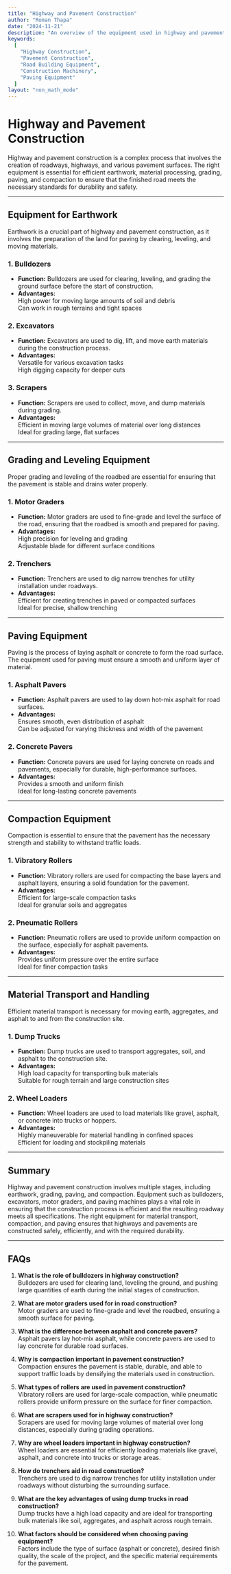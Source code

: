 ```yaml
---
title: "Highway and Pavement Construction"
author: "Roman Thapa"
date: "2024-11-21"
description: "An overview of the equipment used in highway and pavement construction."
keywords:
  [
    "Highway Construction",
    "Pavement Construction",
    "Road Building Equipment",
    "Construction Machinery",
    "Paving Equipment"
  ]
layout: "non_math_mode"
---
```


# Highway and Pavement Construction

Highway and pavement construction is a complex process that involves the creation of roadways, highways, and various pavement surfaces. The right equipment is essential for efficient earthwork, material processing, grading, paving, and compaction to ensure that the finished road meets the necessary standards for durability and safety.

---

## Equipment for Earthwork

Earthwork is a crucial part of highway and pavement construction, as it involves the preparation of the land for paving by clearing, leveling, and moving materials.

### **1. Bulldozers**
   - **Function:** Bulldozers are used for clearing, leveling, and grading the ground surface before the start of construction.
   - **Advantages:**  
     High power for moving large amounts of soil and debris  
     Can work in rough terrains and tight spaces

### **2. Excavators**
   - **Function:** Excavators are used to dig, lift, and move earth materials during the construction process.
   - **Advantages:**  
     Versatile for various excavation tasks  
     High digging capacity for deeper cuts

### **3. Scrapers**
   - **Function:** Scrapers are used to collect, move, and dump materials during grading.
   - **Advantages:**  
     Efficient in moving large volumes of material over long distances  
     Ideal for grading large, flat surfaces

---

## Grading and Leveling Equipment

Proper grading and leveling of the roadbed are essential for ensuring that the pavement is stable and drains water properly.

### **1. Motor Graders**
   - **Function:** Motor graders are used to fine-grade and level the surface of the road, ensuring that the roadbed is smooth and prepared for paving.
   - **Advantages:**  
     High precision for leveling and grading  
     Adjustable blade for different surface conditions

### **2. Trenchers**
   - **Function:** Trenchers are used to dig narrow trenches for utility installation under roadways.
   - **Advantages:**  
     Efficient for creating trenches in paved or compacted surfaces  
     Ideal for precise, shallow trenching

---

## Paving Equipment

Paving is the process of laying asphalt or concrete to form the road surface. The equipment used for paving must ensure a smooth and uniform layer of material.

### **1. Asphalt Pavers**
   - **Function:** Asphalt pavers are used to lay down hot-mix asphalt for road surfaces.
   - **Advantages:**  
     Ensures smooth, even distribution of asphalt  
     Can be adjusted for varying thickness and width of the pavement

### **2. Concrete Pavers**
   - **Function:** Concrete pavers are used for laying concrete on roads and pavements, especially for durable, high-performance surfaces.
   - **Advantages:**  
     Provides a smooth and uniform finish  
     Ideal for long-lasting concrete pavements

---

## Compaction Equipment

Compaction is essential to ensure that the pavement has the necessary strength and stability to withstand traffic loads.

### **1. Vibratory Rollers**
   - **Function:** Vibratory rollers are used for compacting the base layers and asphalt layers, ensuring a solid foundation for the pavement.
   - **Advantages:**  
     Efficient for large-scale compaction tasks  
     Ideal for granular soils and aggregates

### **2. Pneumatic Rollers**
   - **Function:** Pneumatic rollers are used to provide uniform compaction on the surface, especially for asphalt pavements.
   - **Advantages:**  
     Provides uniform pressure over the entire surface  
     Ideal for finer compaction tasks

---

## Material Transport and Handling

Efficient material transport is necessary for moving earth, aggregates, and asphalt to and from the construction site.

### **1. Dump Trucks**
   - **Function:** Dump trucks are used to transport aggregates, soil, and asphalt to the construction site.
   - **Advantages:**  
     High load capacity for transporting bulk materials  
     Suitable for rough terrain and large construction sites

### **2. Wheel Loaders**
   - **Function:** Wheel loaders are used to load materials like gravel, asphalt, or concrete into trucks or hoppers.
   - **Advantages:**  
     Highly maneuverable for material handling in confined spaces  
     Efficient for loading and stockpiling materials

---

## Summary

Highway and pavement construction involves multiple stages, including earthwork, grading, paving, and compaction. Equipment such as bulldozers, excavators, motor graders, and paving machines plays a vital role in ensuring that the construction process is efficient and the resulting roadway meets all specifications. The right equipment for material transport, compaction, and paving ensures that highways and pavements are constructed safely, efficiently, and with the required durability.

---

## FAQs

1. **What is the role of bulldozers in highway construction?**  
   Bulldozers are used for clearing land, leveling the ground, and pushing large quantities of earth during the initial stages of construction.

2. **What are motor graders used for in road construction?**  
   Motor graders are used to fine-grade and level the roadbed, ensuring a smooth surface for paving.

3. **What is the difference between asphalt and concrete pavers?**  
   Asphalt pavers lay hot-mix asphalt, while concrete pavers are used to lay concrete for durable road surfaces.

4. **Why is compaction important in pavement construction?**  
   Compaction ensures the pavement is stable, durable, and able to support traffic loads by densifying the materials used in construction.

5. **What types of rollers are used in pavement construction?**  
   Vibratory rollers are used for large-scale compaction, while pneumatic rollers provide uniform pressure on the surface for finer compaction.

6. **What are scrapers used for in highway construction?**  
   Scrapers are used for moving large volumes of material over long distances, especially during grading operations.

7. **Why are wheel loaders important in highway construction?**  
   Wheel loaders are essential for efficiently loading materials like gravel, asphalt, and concrete into trucks or storage areas.

8. **How do trenchers aid in road construction?**  
   Trenchers are used to dig narrow trenches for utility installation under roadways without disturbing the surrounding surface.

9. **What are the key advantages of using dump trucks in road construction?**  
   Dump trucks have a high load capacity and are ideal for transporting bulk materials like soil, aggregates, and asphalt across rough terrain.

10. **What factors should be considered when choosing paving equipment?**  
    Factors include the type of surface (asphalt or concrete), desired finish quality, the scale of the project, and the specific material requirements for the pavement.
